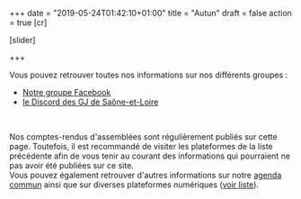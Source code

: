 +++
date = "2019-05-24T01:42:10+01:00"
title = "Autun"
draft = false
action = true
[cr]


[slider]

+++

Vous pouvez retrouver toutes nos informations sur nos différents groupes :  

* [Notre groupe Facebook](https://www.facebook.com/groups/192630041614327/)
* [le Discord des GJ de Saône-et-Loire](https://discord.gg/DwccwUH)  

  
&nbsp;
&nbsp;
&nbsp;



Nos comptes-rendus d'assemblées sont régulièrement publiés sur cette page. Toutefois, il est recommandé de visiter les plateformes de la liste précédente afin de vous tenir au courant des informations qui pourraient ne pas avoir été publiées sur ce site.   
Vous pouvez également retrouver d'autres informations sur notre [agenda commun](/#agenda) ainsi que sur diverses plateformes numériques ([voir liste](/post/plateformes-num/)).  



